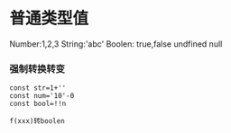 

# 普通类型值

Number:1,2,3
String:'abc'
Boolen: true,false
undfined
null

### 强制转换转变

```
const str=1+''
const num='10'-0
const bool=!!n

f(xxx)转boolen
```


